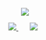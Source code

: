 <p align='center'>
<img src="https://media.giphy.com/media/Ws6T5PN7wHv3cY8xy8/giphy.gif" frameBorder="0" class="giphy-embed" allowFullScreen></img></p>
</a>

<p align='center'>
<a href="mailto:mp.pravinkanna@gmail.com target="_blank">
<img src="https://img.shields.io/badge/Gmail-D14836?style=for-the-badge&logo=gmail&logoColor=white">
</a>&nbsp;&nbsp;
</a>&nbsp;&nbsp;
<a href="https://www.linkedin.com/in/pravinkanna" target="_blank">
<img src="https://img.shields.io/badge/linkedin-%230077B5.svg?style=for-the-badge&logo=linkedin&logoColor=white"></a>&nbsp;&nbsp;

</p>
